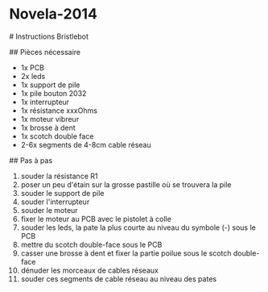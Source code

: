 Novela-2014
===========

# Instructions Bristlebot

## Pièces nécessaire

* 1x PCB
* 2x leds
* 1x support de pile
* 1x pile bouton 2032
* 1x interrupteur
* 1x résistance xxxOhms
* 1x moteur vibreur
* 1x brosse à dent
* 1x scotch double face
* 2-6x segments de 4-8cm cable réseau

## Pas à pas

1. souder la résistance R1
1. poser un peu d'étain sur la grosse pastille où se trouvera la pile
1. souder le support de pile
1. souder l'interrupteur
1. souder le moteur
1. fixer le moteur au PCB avec le pistolet à colle
1. souder les leds, la pate la plus courte au niveau du symbole (-) sous le PCB
1. mettre du scotch double-face sous le PCB
1. casser une brosse à dent et fixer la partie poilue sous le scotch double-face
1. dénuder les morceaux de cables réseaux
1. souder ces segments de cable réseau au niveau des pates
